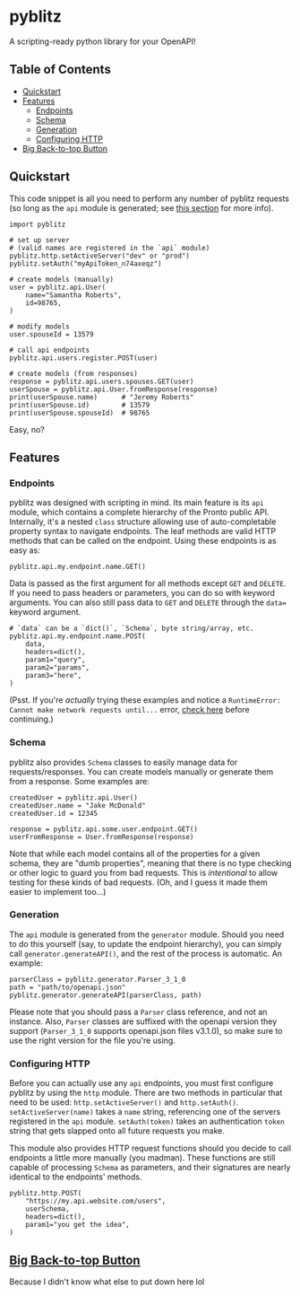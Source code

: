 # pyblitz
A scripting-ready python library for your OpenAPI!


## Table of Contents

- [Quickstart](#quickstart)
- [Features](#features)
    - [Endpoints](#endpoints)
    - [Schema](#schema)
    - [Generation](#generation)
    - [Configuring HTTP](#configuring-http)
- [Big Back-to-top Button](#big-back-to-top-button)


## Quickstart

This code snippet is all you need to perform any number of pyblitz requests (so long as the `api` module is generated; see [this section](#generation) for more info).

```
import pyblitz

# set up server
# (valid names are registered in the `api` module)
pyblitz.http.setActiveServer("dev" or "prod")
pyblitz.setAuth("myApiToken_n74axeqz")

# create models (manually)
user = pyblitz.api.User(
    name="Samantha Roberts",
    id=98765,
)

# modify models
user.spouseId = 13579

# call api endpoints
pyblitz.api.users.register.POST(user)

# create models (from responses)
response = pyblitz.api.users.spouses.GET(user)
userSpouse = pyblitz.api.User.fromResponse(response)
print(userSpouse.name)      # "Jeremy Roberts"
print(userSpouse.id)        # 13579
print(userSpouse.spouseId)  # 98765
```

Easy, no?


## Features

### Endpoints

pyblitz was designed with scripting in mind. Its main feature is its `api` module, which contains a complete hierarchy of the Pronto public API. Internally, it's a nested `class` structure allowing use of auto-completable property syntax to navigate endpoints. The leaf methods are valid HTTP methods that can be called on the endpoint. Using these endpoints is as easy as:

```
pyblitz.api.my.endpoint.name.GET()
```

Data is passed as the first argument for all methods except `GET` and `DELETE`. If you need to pass headers or parameters, you can do so with keyword arguments. You can also still pass data to `GET` and `DELETE` through the `data=` keyword argument.

```
# `data` can be a `dict()`, `Schema`, byte string/array, etc.
pyblitz.api.my.endpoint.name.POST(
    data,
    headers=dict(),
    param1="query",
    param2="params",
    param3="here",
)
```

(Psst. If you're *actually* trying these examples and notice a `RuntimeError: Cannot make network requests until...` error, [check here](#configuring-http) before continuing.)

### Schema

pyblitz also provides `Schema` classes to easily manage data for requests/responses. You can create models manually or generate them from a response. Some examples are:

```
createdUser = pyblitz.api.User()
createdUser.name = "Jake McDonald"
createdUser.id = 12345

response = pyblitz.api.some.user.endpoint.GET()
userFromResponse = User.fromResponse(response)
```

Note that while each model contains all of the properties for a given schema, they are "dumb properties", meaning that there is no type checking or other logic to guard you from bad requests. This is *intentional* to allow testing for these kinds of bad requests. (Oh, and I guess it made them easier to implement too...)

### Generation

The `api` module is generated from the `generator` module. Should you need to do this yourself (say, to update the endpoint hierarchy), you can simply call `generator.generateAPI()`, and the rest of the process is automatic. An example:

```
parserClass = pyblitz.generator.Parser_3_1_0
path = "path/to/openapi.json"
pyblitz.generator.generateAPI(parserClass, path)
```

Please note that you should pass a `Parser` class reference, and not an instance. Also, `Parser` classes are suffixed with the openapi version they support (`Parser_3_1_0` supports openapi.json files v3.1.0), so make sure to use the right version for the file you're using.

### Configuring HTTP

Before you can actually use any `api` endpoints, you must first configure pyblitz by using the `http` module. There are two methods in particular that need to be used: `http.setActiveServer()` and `http.setAuth()`. `setActiveServer(name)` takes a `name` string, referencing one of the servers registered in the `api` module. `setAuth(token)` takes an authentication `token` string that gets slapped onto all future requests you make.

This module also provides HTTP request functions should you decide to call endpoints a little more manually (you madman). These functions are still capable of processing `Schema` as parameters, and their signatures are nearly identical to the endpoints' methods.

```
pyblitz.http.POST(
    "https://my.api.website.com/users",
    userSchema,
    headers=dict(),
    param1="you get the idea",
)
```

## [Big Back-to-top Button](#pyblitz)

Because I didn't know what else to put down here lol
